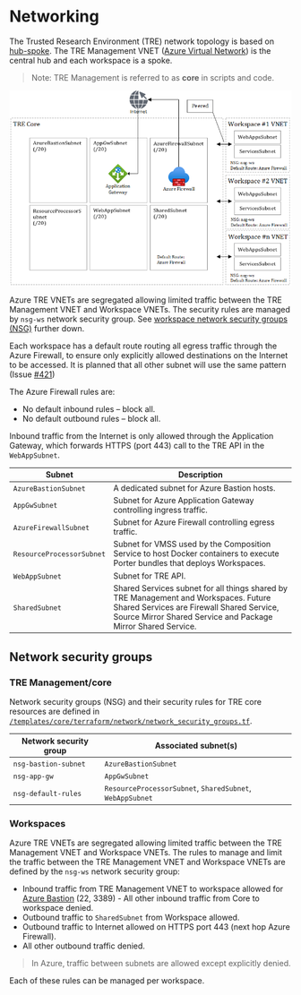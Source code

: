 # Networking

The Trusted Research Environment (TRE) network topology is based on [hub-spoke](https://docs.microsoft.com/en-us/azure/architecture/reference-architectures/hybrid-networking/hub-spoke). The TRE Management VNET ([Azure Virtual Network](https://docs.microsoft.com/en-us/azure/virtual-network/virtual-networks-overview)) is the central hub and each workspace is a spoke.

> Note: TRE Management is referred to as **core** in scripts and code.

![Network architecture](./assets/network-architecture.png)

Azure TRE VNETs are segregated allowing limited traffic between the TRE Management VNET and Workspace VNETs. The security rules are managed by `nsg-ws` network security group. See [workspace network security groups (NSG)](#workspaces) further down.

Each workspace has a default route routing all egress traffic through the Azure Firewall, to ensure only explicitly allowed destinations on the Internet to be accessed. It is planned that all other subnet will use the same pattern (Issue [#421](https://github.com/microsoft/AzureTRE/issues/421))

The Azure Firewall rules are:

- No default inbound rules – block all.
- No default outbound rules – block all.

Inbound traffic from the Internet is only allowed through the Application Gateway, which forwards HTTPS (port 443) call to the TRE API in the `WebAppSubnet`.

| Subnet | Description |
| -------| ----------- |
| `AzureBastionSubnet` | A dedicated subnet for Azure Bastion hosts. |
| `AppGwSubnet` | Subnet for Azure Application Gateway controlling ingress traffic. |
| `AzureFirewallSubnet` | Subnet for Azure Firewall controlling egress traffic. |
| `ResourceProcessorSubnet` | Subnet for VMSS used by the Composition Service to host Docker containers to execute Porter bundles that deploys Workspaces. |
| `WebAppSubnet` | Subnet for TRE API. |
| `SharedSubnet` | Shared Services subnet for all things shared by TRE Management and Workspaces. Future Shared Services are Firewall Shared Service, Source Mirror Shared Service and Package Mirror Shared Service. |

## Network security groups

### TRE Management/core

Network security groups (NSG) and their security rules for TRE core resources are defined in [`/templates/core/terraform/network/network_security_groups.tf`](../templates/core/terraform/network/network_security_groups.tf).

| Network security group | Associated subnet(s) |
| ---------------------- | -------------------- |
| `nsg-bastion-subnet` | `AzureBastionSubnet` |
| `nsg-app-gw` | `AppGwSubnet` |
| `nsg-default-rules` | `ResourceProcessorSubnet`, `SharedSubnet`, `WebAppSubnet` |

### Workspaces

Azure TRE VNETs are segregated allowing limited traffic between the TRE Management VNET and Workspace VNETs. The rules to manage and limit the traffic between the TRE Management VNET and Workspace VNETs are defined by the `nsg-ws` network security group:

- Inbound traffic from TRE Management VNET to workspace allowed for [Azure Bastion](https://docs.microsoft.com/en-us/azure/bastion/bastion-overview) (22, 3389) - All other inbound traffic from Core to workspace denied.
- Outbound traffic to `SharedSubnet` from Workspace allowed.
- Outbound traffic to Internet allowed on HTTPS port 443 (next hop Azure Firewall).
- All other outbound traffic denied.

> In Azure, traffic between subnets are allowed except explicitly denied.

Each of these rules can be managed per workspace.

